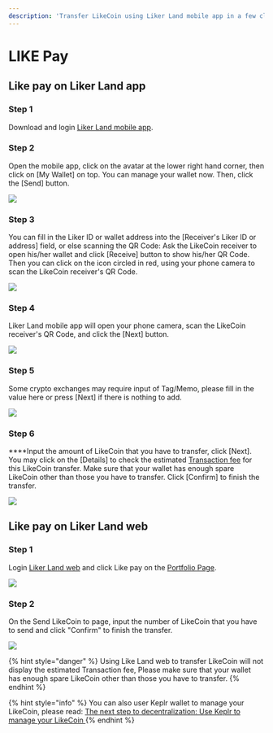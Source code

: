 ```yaml
---
description: 'Transfer LikeCoin using Liker Land mobile app in a few clicks, no handling fee'
---
```


# LIKE Pay

## Like pay on Liker Land app

### Step 1

Download and login [Liker Land mobile app](https://liker.land/getapp).

### Step 2

Open the mobile app, click on the avatar at the lower right hand corner, then click on \[My Wallet\] on top. You can manage your wallet now. Then, click the \[Send\] button.

![](../../.gitbook/assets/img_2154.jpg)

### Step 3

You can fill in the Liker ID or wallet address into the \[Receiver's Liker ID or address\] field, or else scanning the QR Code: Ask the LikeCoin receiver to open his/her wallet and click \[Receive\] button to show his/her QR Code. Then you can click on the icon circled in red, using your phone camera to scan the LikeCoin receiver's QR Code. 

![](../../.gitbook/assets/like-pay-2-en.png)

### **Step 4**

Liker Land mobile app will open your phone camera, scan the LikeCoin receiver's QR Code, and click the \[Next\] button.

![](../../.gitbook/assets/img_2158.png)

### **Step 5**

Some crypto exchanges may require input of Tag/Memo, please fill in the value here or press \[Next\] if there is nothing to add.

![](../../.gitbook/assets/digifinex-tagmemo.png)

### **Step 6**

****Input the amount of LikeCoin that you have to transfer, click \[Next\].  You may click on the \[Details\] to check the estimated [Transaction fee](https://docs.like.co/user-guide/likecoin-token/transaction-fee) for this LikeCoin transfer.  Make sure that your wallet has enough spare LikeCoin other than those you have to transfer. Click \[Confirm\] to finish the transfer.

![](../../.gitbook/assets/like-pay-4-en.png)

## Like pay on Liker Land web

### Step 1

Login [Liker Land web](https://docs.like.co/user-guide/reader/download#liker-land-web-https-liker-land) and click Like pay on the [Portfolio Page](https://docs.like.co/user-guide/creator/portfolio-page).

![](../../.gitbook/assets/like-pay-5-en.png)

### Step 2

On the Send LikeCoin to page, input the number of LikeCoin that you have to send and click "Confirm" to finish the transfer.

![](../../.gitbook/assets/like-pay-6-en.png)

{% hint style="danger" %}
Using Like Land web to transfer LikeCoin will not display the estimated Transaction fee, Please make sure that your wallet has enough spare LikeCoin other than those you have to transfer.
{% endhint %}

{% hint style="info" %}
You can also user Keplr wallet to manage your LikeCoin, please read: [The next step to decentralization: Use Keplr to manage your LikeCoin ](https://medium.com/likecoin/the-next-step-to-decentralization-use-keplr-to-store-your-likecoin-39128c77cdeb)
{% endhint %}

